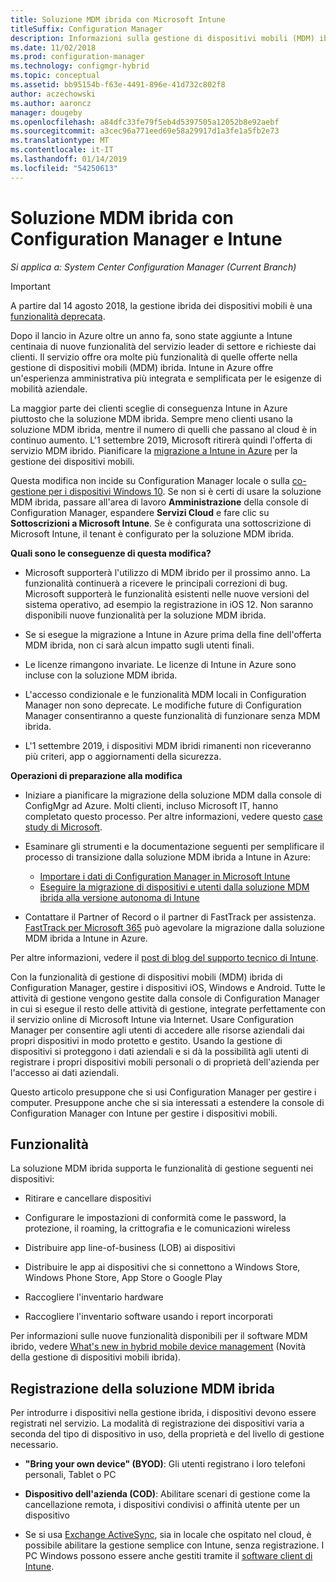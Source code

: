 ```yaml
---
title: Soluzione MDM ibrida con Microsoft Intune
titleSuffix: Configuration Manager
description: Informazioni sulla gestione di dispositivi mobili (MDM) ibrida con Configuration Manager e Microsoft Intune.
ms.date: 11/02/2018
ms.prod: configuration-manager
ms.technology: configmgr-hybrid
ms.topic: conceptual
ms.assetid: bb95154b-f63e-4491-896e-41d732c802f8
author: aczechowski
ms.author: aaroncz
manager: dougeby
ms.openlocfilehash: a84dfc33fe79f5eb4d5397505a12052b8e92aebf
ms.sourcegitcommit: a3cec96a771eed69e58a29917d1a3fe1a5fb2e73
ms.translationtype: MT
ms.contentlocale: it-IT
ms.lasthandoff: 01/14/2019
ms.locfileid: "54250613"
---
```

# <a name="hybrid-mdm-with-configuration-manager-and-microsoft-intune"></a>Soluzione MDM ibrida con Configuration Manager e Intune

*Si applica a: System Center Configuration Manager (Current Branch)*

> [!Important]  
> A partire dal 14 agosto 2018, la gestione ibrida dei dispositivi mobili è una [funzionalità deprecata](/sccm/core/plan-design/changes/deprecated/removed-and-deprecated-cmfeatures).
> <!--Intune feature 2683117-->  
> Dopo il lancio in Azure oltre un anno fa, sono state aggiunte a Intune centinaia di nuove funzionalità del servizio leader di settore e richieste dai clienti. Il servizio offre ora molte più funzionalità di quelle offerte nella gestione di dispositivi mobili (MDM) ibrida. Intune in Azure offre un'esperienza amministrativa più integrata e semplificata per le esigenze di mobilità aziendale.
> 
> La maggior parte dei clienti sceglie di conseguenza Intune in Azure piuttosto che la soluzione MDM ibrida. Sempre meno clienti usano la soluzione MDM ibrida, mentre il numero di quelli che passano al cloud è in continuo aumento. L'1 settembre 2019, Microsoft ritirerà quindi l'offerta di servizio MDM ibrido. Pianificare la [migrazione a Intune in Azure](/sccm/mdm/deploy-use/migrate-hybridmdm-to-intunesa) per la gestione dei dispositivi mobili. 
> 
> Questa modifica non incide su Configuration Manager locale o sulla [co-gestione per i dispositivi Windows 10](/sccm/comanage/overview). Se non si è certi di usare la soluzione MDM ibrida, passare all'area di lavoro **Amministrazione** della console di Configuration Manager, espandere **Servizi Cloud** e fare clic su **Sottoscrizioni a Microsoft Intune**. Se è configurata una sottoscrizione di Microsoft Intune, il tenant è configurato per la soluzione MDM ibrida.
> 
> **Quali sono le conseguenze di questa modifica?**
> 
> - Microsoft supporterà l'utilizzo di MDM ibrido per il prossimo anno. La funzionalità continuerà a ricevere le principali correzioni di bug. Microsoft supporterà le funzionalità esistenti nelle nuove versioni del sistema operativo, ad esempio la registrazione in iOS 12. Non saranno disponibili nuove funzionalità per la soluzione MDM ibrida.  
> 
> - Se si esegue la migrazione a Intune in Azure prima della fine dell'offerta MDM ibrida, non ci sarà alcun impatto sugli utenti finali.  
> 
> - Le licenze rimangono invariate. Le licenze di Intune in Azure sono incluse con la soluzione MDM ibrida.  
> 
> - L'accesso condizionale e le funzionalità MDM locali in Configuration Manager non sono deprecate. Le modifiche future di Configuration Manager consentiranno a queste funzionalità di funzionare senza MDM ibrida. 
> 
> - L'1 settembre 2019, i dispositivi MDM ibridi rimanenti non riceveranno più criteri, app o aggiornamenti della sicurezza.  
> 
> **Operazioni di preparazione alla modifica**
> 
> - Iniziare a pianificare la migrazione della soluzione MDM dalla console di ConfigMgr ad Azure. Molti clienti, incluso Microsoft IT, hanno completato questo processo. Per altre informazioni, vedere questo [case study di Microsoft](https://aka.ms/Intune_MSFT).  
> 
> - Esaminare gli strumenti e la documentazione seguenti per semplificare il processo di transizione dalla soluzione MDM ibrida a Intune in Azure:  
>     - [Importare i dati di Configuration Manager in Microsoft Intune](/sccm/mdm/deploy-use/migrate-import-data)  
>     - [Eseguire la migrazione di dispositivi e utenti dalla soluzione MDM ibrida alla versione autonoma di Intune](/sccm/mdm/deploy-use/migrate-hybridmdm-to-intunesa)  
> 
> - Contattare il Partner of Record o il partner di FastTrack per assistenza. [FastTrack per Microsoft 365](https://aka.ms/hybrid_fasttrack) può agevolare la migrazione dalla soluzione MDM ibrida a Intune in Azure. 
> 
> Per altre informazioni, vedere il [post di blog del supporto tecnico di Intune](https://aka.ms/hybrid_notification).



Con la funzionalità di gestione di dispositivi mobili (MDM) ibrida di Configuration Manager, gestire i dispositivi iOS, Windows e Android. Tutte le attività di gestione vengono gestite dalla console di Configuration Manager in cui si esegue il resto delle attività di gestione, integrate perfettamente con il servizio online di Microsoft Intune via Internet. Usare Configuration Manager per consentire agli utenti di accedere alle risorse aziendali dai propri dispositivi in modo protetto e gestito. Usando la gestione di dispositivi si proteggono i dati aziendali e si dà la possibilità agli utenti di registrare i propri dispositivi mobili personali o di proprietà dell'azienda per l'accesso ai dati aziendali. 

Questo articolo presuppone che si usi Configuration Manager per gestire i computer. Presuppone anche che si sia interessati a estendere la console di Configuration Manager con Intune per gestire i dispositivi mobili. 



## <a name="capabilities"></a>Funzionalità

La soluzione MDM ibrida supporta le funzionalità di gestione seguenti nei dispositivi:

-   Ritirare e cancellare dispositivi  

-   Configurare le impostazioni di conformità come le password, la protezione, il roaming, la crittografia e le comunicazioni wireless  

-   Distribuire app line-of-business (LOB) ai dispositivi  

-   Distribuire le app ai dispositivi che si connettono a Windows Store, Windows Phone Store, App Store o Google Play  

-   Raccogliere l'inventario hardware  

-   Raccogliere l'inventario software usando i report incorporati  

Per informazioni sulle nuove funzionalità disponibili per il software MDM ibrido, vedere [What's new in hybrid mobile device management](/sccm/mdm/understand/whats-new-in-hybrid-mobile-device-management) (Novità della gestione di dispositivi mobili ibrida).



## <a name="hybrid-mdm-enrollment"></a>Registrazione della soluzione MDM ibrida

Per introdurre i dispositivi nella gestione ibrida, i dispositivi devono essere registrati nel servizio. La modalità di registrazione dei dispositivi varia a seconda del tipo di dispositivo in uso, della proprietà e del livello di gestione necessario.

- **"Bring your own device" (BYOD)**: Gli utenti registrano i loro telefoni personali, Tablet o PC  

- **Dispositivo dell'azienda (COD)**: Abilitare scenari di gestione come la cancellazione remota, i dispositivi condivisi o affinità utente per un dispositivo  

- Se si usa [Exchange ActiveSync](/sccm/mdm/plan-design/device-enrollment-methods#mobile-device-management-with-exchange-activesync-and-configuration-manager), sia in locale che ospitato nel cloud, è possibile abilitare la gestione semplice con Intune, senza registrazione. I PC Windows possono essere anche gestiti tramite il [software client di Intune](/intune/deploy-use/manage-windows-pcs-with-microsoft-intune).
